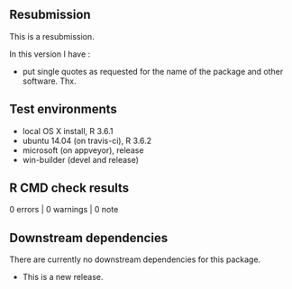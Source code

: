 ## Resubmission

This is a resubmission.

In this version I have :

* put single quotes as requested for the name of the package and other software. Thx.

## Test environments
* local OS X install, R 3.6.1
* ubuntu 14.04 (on travis-ci), R 3.6.2
* microsoft (on appveyor), release
* win-builder (devel and release)

## R CMD check results

0 errors | 0 warnings | 0 note

## Downstream dependencies
There are currently no downstream dependencies for this package.

* This is a new release.

